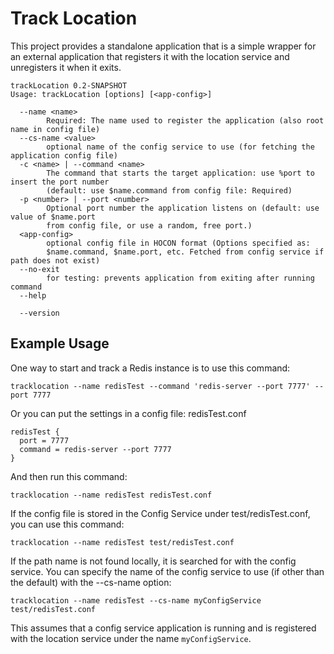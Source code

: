 Track Location
==============

This project provides a standalone application that is a simple wrapper for an external application that
registers it with the location service and unregisters it when it exits.

```
trackLocation 0.2-SNAPSHOT
Usage: trackLocation [options] [<app-config>]

  --name <name>
        Required: The name used to register the application (also root name in config file)
  --cs-name <value>
        optional name of the config service to use (for fetching the application config file)
  -c <name> | --command <name>
        The command that starts the target application: use %port to insert the port number
        (default: use $name.command from config file: Required)
  -p <number> | --port <number>
        Optional port number the application listens on (default: use value of $name.port
        from config file, or use a random, free port.)
  <app-config>
        optional config file in HOCON format (Options specified as:
        $name.command, $name.port, etc. Fetched from config service if path does not exist)
  --no-exit
        for testing: prevents application from exiting after running command
  --help

  --version
 ```

Example Usage
-------------

One way to start and track a Redis instance is to use this command:

    tracklocation --name redisTest --command 'redis-server --port 7777' --port 7777

Or you can put the settings in a config file: redisTest.conf

```
redisTest {
  port = 7777
  command = redis-server --port 7777
}
```

And then run this command:

    tracklocation --name redisTest redisTest.conf

If the config file is stored in the Config Service under test/redisTest.conf, you can use this command:

    tracklocation --name redisTest test/redisTest.conf

If the path name is not found locally, it is searched for with the config service.
You can specify the name of the config service to use (if other than the default) with the --cs-name option:

    tracklocation --name redisTest --cs-name myConfigService test/redisTest.conf

This assumes that a config service application is running and is registered with the location
service under the name `myConfigService`.
